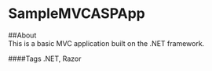 # SampleMVCASPApp
##About   
This is a basic MVC application built on the .NET framework. 

####Tags
.NET, Razor
